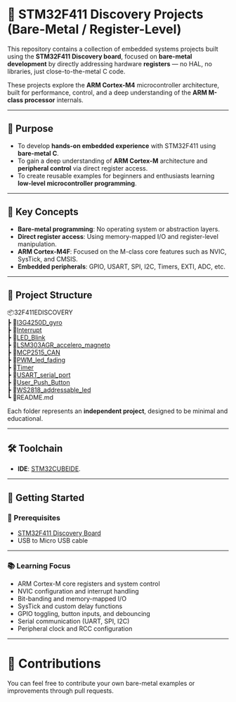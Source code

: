 # 🔧 STM32F411 Discovery Projects (Bare-Metal / Register-Level)

This repository contains a collection of embedded systems projects built using the **STM32F411 Discovery board**, focused on **bare-metal development** by directly addressing hardware **registers** — no HAL, no libraries, just close-to-the-metal C code.

These projects explore the **ARM Cortex-M4** microcontroller architecture, built for performance, control, and a deep understanding of the **ARM M-class processor** internals.

---

## 🎯 Purpose

- To develop **hands-on embedded experience** with STM32F411 using **bare-metal C**.
- To gain a deep understanding of **ARM Cortex-M** architecture and **peripheral control** via direct register access.
- To create reusable examples for beginners and enthusiasts learning **low-level microcontroller programming**.

---

## 🧠 Key Concepts

- **Bare-metal programming**: No operating system or abstraction layers.
- **Direct register access**: Using memory-mapped I/O and register-level manipulation.
- **ARM Cortex-M4F**: Focused on the M-class core features such as NVIC, SysTick, and CMSIS.
- **Embedded peripherals**: GPIO, USART, SPI, I2C, Timers, EXTI, ADC, etc.

---

## 📁 Project Structure
📦32F411EDISCOVERY    
 ┣ 📂[I3G4250D_gyro](./I3G4250D_gyro)   
 ┣ 📂[Interrupt](./Interrupt)   
 ┣ 📂[LED_Blink](./LED_Blink)    
 ┣ 📂[LSM303AGR_accelero_magneto](./LSM303AGR_accelero_magneto)   
 ┣ 📂[MCP2515_CAN](./MCP2515_CAN/)    
 ┣ 📂[PWM_led_fading](./PWM_led_fading)    
 ┣ 📂[Timer](./Timer)    
 ┣ 📂[USART_serial_port](./USART_serial_port)    
 ┣ 📂[User_Push_Button](./User_Push_Button)    
 ┣ 📂[WS2818_addressable_led](./WS2818_addressable_led)    
 ┗ 📜README.md
 
Each folder represents an **independent project**, designed to be minimal and educational.

---

## 🛠️ Toolchain

- **IDE**: [STM32CUBEIDE](https://www.st.com/en/development-tools/stm32cubeide.html).

---

## 🚀 Getting Started

### 🔧 Prerequisites

- [STM32F411 Discovery Board](https://www.st.com/en/evaluation-tools/32f411ediscovery.html)
- USB to Micro USB cable


---
### 📚 Learning Focus
- ARM Cortex-M core registers and system control
- NVIC configuration and interrupt handling
- Bit-banding and memory-mapped I/O
- SysTick and custom delay functions
- GPIO toggling, button inputs, and debouncing
- Serial communication (UART, SPI, I2C)
- Peripheral clock and RCC configuration

---
# 🤝 Contributions

You can feel free to contribute your own bare-metal examples or improvements through pull requests.
